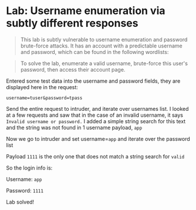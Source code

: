 # Lab: Username enumeration via subtly different responses

 >This lab is subtly vulnerable to username enumeration and password brute-force attacks. It has an account with a predictable username and password, which can be found in the following wordlists:



>To solve the lab, enumerate a valid username, brute-force this user's password, then access their account page. 

Entered some test data into the username and password fields, they are displayed here in the request:

`username=tuser&password=tpass`

Send the entire request to intruder, and iterate over usernames list. I looked at a few requests and saw that in the case of an invalid username, it says `Invalid username or password.` I added a simple string search for this text and the string was not found in 1 username payload, `app`

Now we go to intruder and set username=`app` and iterate over the password list

Payload `1111` is the only one that does not match a string search for `valid`

So the login info is:

Username: `app`

Password: `1111`

Lab solved!